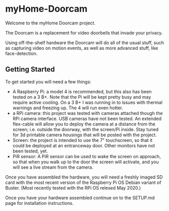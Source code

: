 # myHome-Doorcam

Welcome to the myHome Doorcam project.

The Doorcam is a replacement for video doorbells that invade your privacy.

Using off-the-shelf hardware the Doorcam will do all of the usual stuff, such as capturing video on motion events, as well as more advanced stuff, like face-detection.  

Getting Started
---------------
To get started you will need a few things:
- A Raspberry Pi: a model 4 is recommended, but this also has been tested on a 3 B+. Note that the Pi will be kept pretty busy and may require active cooling.  On a 3 B+ I was running in to issues with thermal warnings and freezing up. The 4 will run even hotter.
- a RPi camera: this project was tested with cameras attached though the RPi camera interface.  USB cameras have not been tested. An extended flex-cable will allow you to deploy the camera at a distance from the screen; i.e. outside the doorway, with the screen/Pi inside.  Stay tuned for 3d printable camera housings that will be posted with the project.
- Screen: the project is intended to use the 7" touchscreen, so that it could be deployed at an entranceway door. Other monitors have not been tested, yet.
- PiR sensor: A PiR sensor can be used to wake the screen on approach, so that when you walk up to the door the screen will activate, and you will see a live stream from the camera.

Once you have assembled the hardware, you will need a freshly imaged SD card with the most recent version of the Raspberry Pi OS Debian variant of Buster. (Most recently tested with the RPi OS relesed May 2020.)

Once  you have your hardware assembled continue on to the SETUP.md page for installation instructions.
